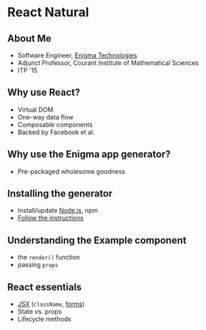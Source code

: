 # React Natural

## About Me
  + Software Engineer, [Enigma Technologies](http://enigma.io/)
  + Adjunct Professor, Courant Institute of Mathematical Sciences
  + ITP '15

## Why use React?
  + Virtual DOM
  + One-way data flow
  + Composable components
  + Backed by Facebook et al.

## Why use the Enigma app generator?
  + Pre-packaged wholesome goodness

## Installing the generator
  + Install/update [Node.js](https://nodejs.org/en/), npm
  + [Follow the instructions](https://github.com/enigma-io/generator-enigma)

## Understanding the Example component
  + the `render()` function
  + passing `props`

## React essentials
  + [JSX](https://facebook.github.io/react/docs/jsx-in-depth.html) (`className`, [forms](https://facebook.github.io/react/docs/forms.html))
  + State vs. props
  + Lifecycle methods
